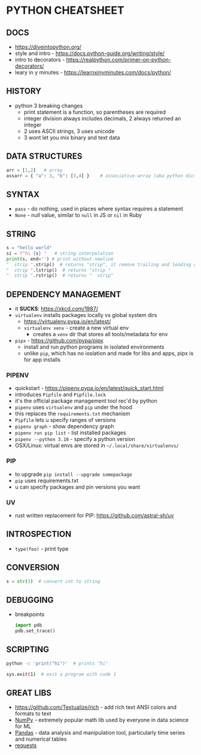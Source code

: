 # PYTHON CHEATSHEET

## DOCS
- https://diveintopython.org/
- style and intro - https://docs.python-guide.org/writing/style/
- intro to decorators - https://realpython.com/primer-on-python-decorators/
- leary in y minutes - https://learnxinyminutes.com/docs/python/

## HISTORY
- python 3 breaking changes
    - print statement is a function, so parentheses are required
    - integer division always includes decimals, 2 always returned an integer
    - 2 uses ASCII strings, 3 uses unicode
    - 3 wont let you mix binary and text data

## DATA STRUCTURES
```python
arr = [1,2]   # array
assarr = { "a": 3, "b": [3,4] }    # associative-array (aka python dictionaries)
```

## SYNTAX
- `pass` - do nothing, used in places where syntax requires a statement
- `None` - null value, similar to `null` in JS or `nil` in Ruby

## STRING
```python
s = "hello world"
si = f"hi {s} "   # string interpolation
print(s, end='') # print without newline
"  strip ".strip()  # returns "strip", it remove trailing and leading whitespace
"  strip ".lstrip()  # returns "strip "
"  strip ".rstrip()  # returns "  strip"
```

## DEPENDENCY MANAGEMENT
- it **SUCKS**: https://xkcd.com/1987/
- `virtualenv` installs packages locally vs global system dirs
    - https://virtualenv.pypa.io/en/latest/
    - `virtualenv venv` - create a new virtual env
        - creates a `venv` dir that stores all tools/metadata for env
- `pipx` - https://github.com/pypa/pipx
    - install and run python programs in isolated environments
    - unlike `pip`, which has no ioslation and made for libs and apps, pipx is for app installs
### PIPENV
- quickstart - https://pipenv.pypa.io/en/latest/quick_start.html
- introduces `Pipfile` and `Pipfile.lock`
- it's the official package management tool rec'd by python
- `pipenv` uses `virtualenv` and `pip` under the hood
- this replaces the `requirements.txt` mechanism
- `Pipfile` lets u specify ranges of versions
- `pipenv graph` - show dependency graph
- `pipenv run pip list` - list installed packages
- `pipenv --python 3.10` - specify a python version
- OSX/Linux: virtual envs are stored in `~/.local/share/virtualenvs/`
### PIP
- to upgrade `pip install --upgrade somepackage`
- `pip` uses requirements.txt
- u can specify packages and pin versions you want
### UV
- rust written replacement for PIP: https://github.com/astral-sh/uv

## INTROSPECTION
- `type(foo)`   - print type

## CONVERSION
```python
s = str(3)  # convert int to string
```

## DEBUGGING
- breakpoints
    ```python
    import pdb
    pdb.set_trace()
    ```

## SCRIPTING
```sh
python -c 'print("hi")'  # prints "hi"

sys.exit(1)  # exit a program with code 1
```

## GREAT LIBS
- https://github.com/Textualize/rich - add rich text ANSI colors and formats to text
- [NumPy](https://numpy.org/) - extremely popular math lib used by everyone in data science for ML
- [Pandas](https://pandas.pydata.org/) - data analysis and manipulation tool, particularly time series and numerical tables
- [requests](https://requests.readthedocs.io/)
